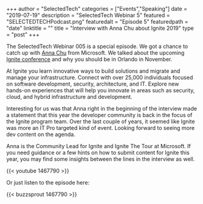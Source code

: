 +++
author = "SelectedTech"
categories = ["Events","Speaking"]
date = "2019-07-19"
description = "SelectedTech Webinar 5"
featured = "SELECTEDTECHPodcast.png"
featuredalt = "Episode 5"
featuredpath = "date"
linktitle = ""
title = "Interview with Anna Chu about Ignite 2019"
type = "post"
+++

The SelectedTech Webinar 005 is a special episode. We got a chance to catch up with [Anna Chu](https://twitter.com/_achu) from Microsoft. We talked about the upcoming [Ignite conference](https://www.microsoft.com/en-us/ignite) and why you should be in Orlando in November.

At Ignite you learn innovative ways to build solutions and migrate and manage your infrastructure. Connect with over 25,000 individuals focused on software development, security, architecture, and IT. Explore new hands-on experiences that will help you innovate in areas such as security, cloud, and hybrid infrastructure and development.

Interesting for us was that Anna right in the beginning of the interview made a statement that this year the developer community is back in the focus of the Ignite program team. Over the last couple of years, it seemed like Ignite was more an IT Pro targeted kind of event. Looking forward to seeing more dev content on the agenda.

Anna is the Community Lead for Ignite and Ignite The Tour at Microsoft. If you need guidance or a few hints on how to submit content for Ignite this year, you may find some insights between the lines in the interview as well.

{{< youtube 1467790 >}}

Or just listen to the episode here:

{{< buzzsprout 1467790 >}}
